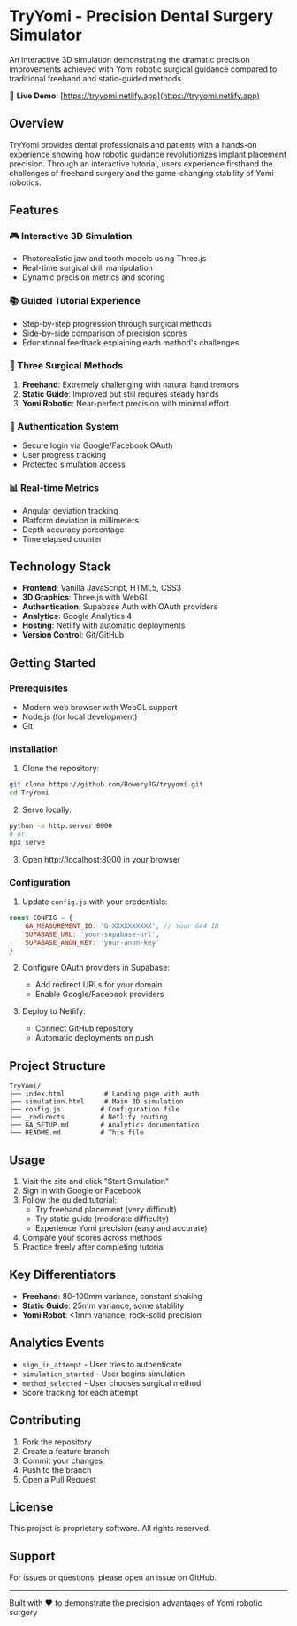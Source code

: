 # TryYomi - Precision Dental Surgery Simulator

An interactive 3D simulation demonstrating the dramatic precision improvements achieved with Yomi robotic surgical guidance compared to traditional freehand and static-guided methods.

🔗 **Live Demo**: [https://tryyomi.netlify.app](https://tryyomi.netlify.app)

## Overview

TryYomi provides dental professionals and patients with a hands-on experience showing how robotic guidance revolutionizes implant placement precision. Through an interactive tutorial, users experience firsthand the challenges of freehand surgery and the game-changing stability of Yomi robotics.

## Features

### 🎮 Interactive 3D Simulation
- Photorealistic jaw and tooth models using Three.js
- Real-time surgical drill manipulation
- Dynamic precision metrics and scoring

### 📚 Guided Tutorial Experience
- Step-by-step progression through surgical methods
- Side-by-side comparison of precision scores
- Educational feedback explaining each method's challenges

### 🤖 Three Surgical Methods
1. **Freehand**: Extremely challenging with natural hand tremors
2. **Static Guide**: Improved but still requires steady hands
3. **Yomi Robotic**: Near-perfect precision with minimal effort

### 🔐 Authentication System
- Secure login via Google/Facebook OAuth
- User progress tracking
- Protected simulation access

### 📊 Real-time Metrics
- Angular deviation tracking
- Platform deviation in millimeters
- Depth accuracy percentage
- Time elapsed counter

## Technology Stack

- **Frontend**: Vanilla JavaScript, HTML5, CSS3
- **3D Graphics**: Three.js with WebGL
- **Authentication**: Supabase Auth with OAuth providers
- **Analytics**: Google Analytics 4
- **Hosting**: Netlify with automatic deployments
- **Version Control**: Git/GitHub

## Getting Started

### Prerequisites
- Modern web browser with WebGL support
- Node.js (for local development)
- Git

### Installation

1. Clone the repository:
```bash
git clone https://github.com/BoweryJG/tryyomi.git
cd TryYomi
```

2. Serve locally:
```bash
python -m http.server 8000
# or
npx serve
```

3. Open http://localhost:8000 in your browser

### Configuration

1. Update `config.js` with your credentials:
```javascript
const CONFIG = {
    GA_MEASUREMENT_ID: 'G-XXXXXXXXXX', // Your GA4 ID
    SUPABASE_URL: 'your-supabase-url',
    SUPABASE_ANON_KEY: 'your-anon-key'
}
```

2. Configure OAuth providers in Supabase:
   - Add redirect URLs for your domain
   - Enable Google/Facebook providers

3. Deploy to Netlify:
   - Connect GitHub repository
   - Automatic deployments on push

## Project Structure

```
TryYomi/
├── index.html          # Landing page with auth
├── simulation.html     # Main 3D simulation
├── config.js          # Configuration file
├── _redirects         # Netlify routing
├── GA_SETUP.md        # Analytics documentation
└── README.md          # This file
```

## Usage

1. Visit the site and click "Start Simulation"
2. Sign in with Google or Facebook
3. Follow the guided tutorial:
   - Try freehand placement (very difficult)
   - Try static guide (moderate difficulty)
   - Experience Yomi precision (easy and accurate)
4. Compare your scores across methods
5. Practice freely after completing tutorial

## Key Differentiators

- **Freehand**: 80-100mm variance, constant shaking
- **Static Guide**: 25mm variance, some stability
- **Yomi Robot**: <1mm variance, rock-solid precision

## Analytics Events

- `sign_in_attempt` - User tries to authenticate
- `simulation_started` - User begins simulation
- `method_selected` - User chooses surgical method
- Score tracking for each attempt

## Contributing

1. Fork the repository
2. Create a feature branch
3. Commit your changes
4. Push to the branch
5. Open a Pull Request

## License

This project is proprietary software. All rights reserved.

## Support

For issues or questions, please open an issue on GitHub.

---

Built with ❤️ to demonstrate the precision advantages of Yomi robotic surgery